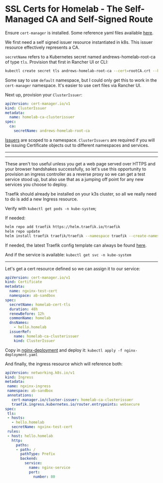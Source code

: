 # SSL Certs for Homelab - The Self-Managed CA and Self-Signed Route

Ensure `cert-manager` is installed. Some reference yaml files available [here](https://github.com/ChristianLempa/boilerplates/tree/main/kubernetes/certmanager).

We first need a self signed issuer resource instantiated in k8s. This issuer resource effectively represents a CA.

`secretName` refers to a Kubernetes secret named andrews-homelab-root-ca of type `tls`. Provision that first in Rancher UI or CLI:

```bash
kubectl create secret tls andrews-homelab-root-ca --cert=rootCA.crt --key=rootCA.key --namespace cert-manager
```

 Some say to use `default` namespace, but I could only get this to work in the `cert-manager` namespace. It's easier to use cert files via Rancher UI.

Next up, provision your `ClusterIssuer`:

```yaml
apiVersion: cert-manager.io/v1
kind: ClusterIssuer
metadata:
  name: homelab-ca-clusterissuer
spec:
  ca:
    secretName: andrews-homelab-root-ca
```

[Issuers](https://cert-manager.io/docs/concepts/issuer/) are scoped to a namespace. `ClusterIssuers` are required if you will be issuing Certificate objects out to different namespaces and services.

---

---
 These aren't too useful unless you get a web page served over HTTPS and your browser handshakes successfully, so let's use this opportunity to provision an ingress controller as a reverse proxy so we can get a test service stood up, but also use that as a jumping off point for any new services you choose to deploy.

Traefik should already be installed on your k3s cluster, so all we really need to do is add a new Ingress resource.

Verify with `kubectl get pods -n kube-system`;

If needed:

```bash
helm repo add traefik https://helm.traefik.io/traefik
helm repo update
helm install traefik traefik/traefik --namespace traefik --create-namespace
```

If needed, the latest Traefik config template can always be found [here](https://artifacthub.io/packages/helm/traefik/traefik).

And if the service is available:
`kubectl get svc -n kube-system`

---

Let's get a cert resource defined so we can assign it to our service:

```yaml
apiVersion: cert-manager.io/v1
kind: Certificate
metadata:
  name: ngxinx-test-cert
  namespace: ab-sandbox
spec:
  secretName: homelab-cert-tls
  duration: 48h
  renewBefore: 12h
  commonName: homelab
  dnsNames:
    - hello.homelab
  issuerRef:
    name: homelab-ca-clusterissuer
    kind: ClusterIssuer
```

Copy in [nginx-deployment](nginx-deployment.yaml) and deploy it:
`kubectl apply -f nginx-deployment.yaml`

And finally, the ingress resource which will reference both:

 ```yaml
apiVersion: networking.k8s.io/v1
kind: Ingress
metadata:
  name: ngxinx-ingress
  namespace: ab-sandbox
  annotations:
    cert-manager.io/cluster-issuer: homelab-ca-clusterissuer
    traefik.ingress.kubernetes.io/router.entrypoints: websecure
spec:
  tls:
  - hosts:
    - hello.homelab
    secretName: ngxinx-test-cert
  rules:
  - host: hello.homelab
    http:
      paths:
      - path: /
        pathType: Prefix
        backend:
          service:
            name: nginx-service
            port:
              number: 80
 ```

